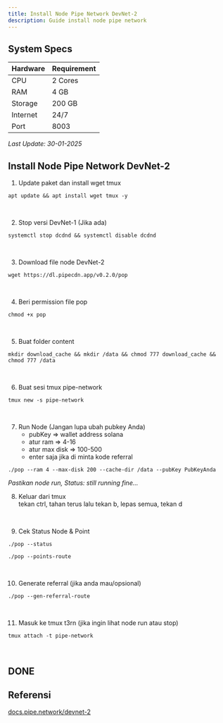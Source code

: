 ```yaml
---
title: Install Node Pipe Network DevNet-2
description: Guide install node pipe network
---
```


## System Specs
| Hardware  | Requirement  |
|-----------|--------------|
| CPU	    | 2 Cores      |
| RAM	    | 4 GB         |
| Storage   | 200 GB       |
| Internet  | 24/7         |
| Port      | 8003         |

<i>Last Update: 30-01-2025</i>

## Install Node Pipe Network DevNet-2

1. Update paket dan install wget tmux

```
apt update && apt install wget tmux -y
```
</br>

2. Stop versi DevNet-1 (Jika ada)

```
systemctl stop dcdnd && systemctl disable dcdnd
```
</br>

3. Download file node DevNet-2

```
wget https://dl.pipecdn.app/v0.2.0/pop
```
</br>

4. Beri permission file pop

```
chmod +x pop
```
</br>

5. Buat folder content

```
mkdir download_cache && mkdir /data && chmod 777 download_cache && chmod 777 /data
```
</br>

6. Buat sesi tmux pipe-network

```
tmux new -s pipe-network
```
</br>

7. Run Node (Jangan lupa ubah pubkey Anda)
   - pubKey => wallet address solana
   - atur ram => 4-16
   - atur max disk => 100-500
   - enter saja jika di minta kode referral

```
./pop --ram 4 --max-disk 200 --cache-dir /data --pubKey PubKeyAnda
```

<i>Pastikan node run, Status: still running fine...</i>
</br>

8. Keluar dari tmux  
   tekan ctrl, tahan terus lalu tekan b, lepas semua, tekan d
</br>


9. Cek Status Node & Point

```
./pop --status
```

```
./pop --points-route
```
</br>

10. Generate referral (jika anda mau/opsional)

```
./pop --gen-referral-route
```
</br>

11. Masuk ke tmux t3rn (jika ingin lihat node run atau stop)

```
tmux attach -t pipe-network
```
</br>

<h2>DONE</h2>

## Referensi
<a href="https://docs.pipe.network/devnet-2" target="_blank" rel="noopener noreferrer">docs.pipe.network/devnet-2</a> 

<head>
<!-- Google tag (gtag.js) -->
<script async src="https://www.googletagmanager.com/gtag/js?id=G-4WB2W24M31"></script>
<script>
  window.dataLayer = window.dataLayer || [];
  function gtag(){dataLayer.push(arguments);}
  gtag('js', new Date());
  gtag('config', 'G-4WB2W24M31');
</script>
</head>
